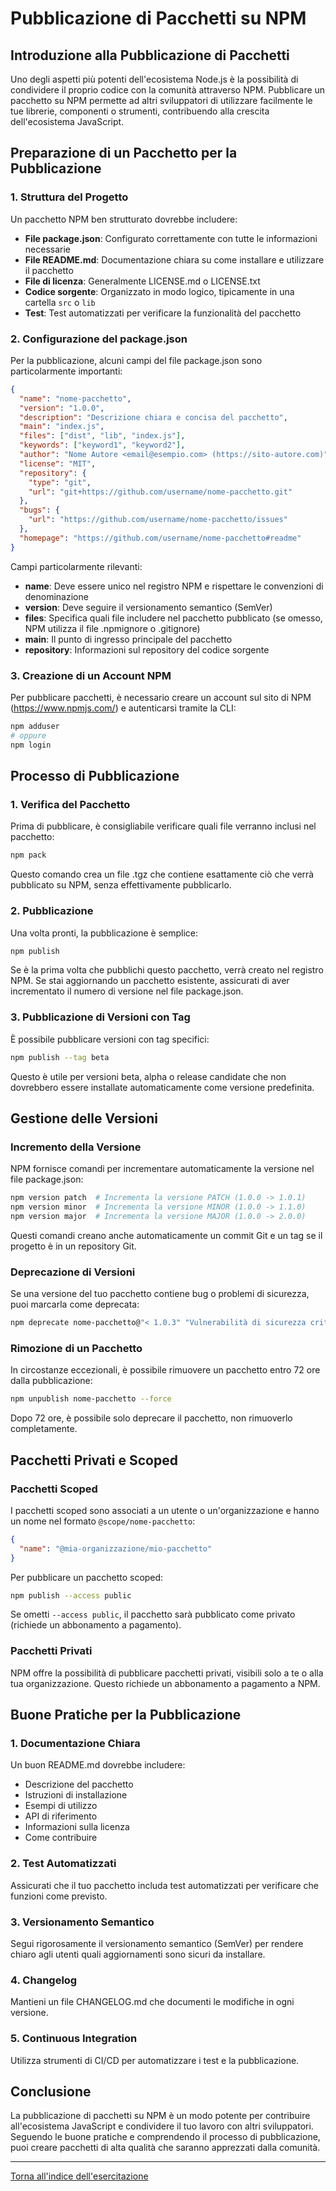 # Pubblicazione di Pacchetti su NPM

## Introduzione alla Pubblicazione di Pacchetti

Uno degli aspetti più potenti dell'ecosistema Node.js è la possibilità di condividere il proprio codice con la comunità attraverso NPM. Pubblicare un pacchetto su NPM permette ad altri sviluppatori di utilizzare facilmente le tue librerie, componenti o strumenti, contribuendo alla crescita dell'ecosistema JavaScript.

## Preparazione di un Pacchetto per la Pubblicazione

### 1. Struttura del Progetto

Un pacchetto NPM ben strutturato dovrebbe includere:

- **File package.json**: Configurato correttamente con tutte le informazioni necessarie
- **File README.md**: Documentazione chiara su come installare e utilizzare il pacchetto
- **File di licenza**: Generalmente LICENSE.md o LICENSE.txt
- **Codice sorgente**: Organizzato in modo logico, tipicamente in una cartella `src` o `lib`
- **Test**: Test automatizzati per verificare la funzionalità del pacchetto

### 2. Configurazione del package.json

Per la pubblicazione, alcuni campi del file package.json sono particolarmente importanti:

```json
{
  "name": "nome-pacchetto",
  "version": "1.0.0",
  "description": "Descrizione chiara e concisa del pacchetto",
  "main": "index.js",
  "files": ["dist", "lib", "index.js"],
  "keywords": ["keyword1", "keyword2"],
  "author": "Nome Autore <email@esempio.com> (https://sito-autore.com)",
  "license": "MIT",
  "repository": {
    "type": "git",
    "url": "git+https://github.com/username/nome-pacchetto.git"
  },
  "bugs": {
    "url": "https://github.com/username/nome-pacchetto/issues"
  },
  "homepage": "https://github.com/username/nome-pacchetto#readme"
}
```

Campi particolarmente rilevanti:

- **name**: Deve essere unico nel registro NPM e rispettare le convenzioni di denominazione
- **version**: Deve seguire il versionamento semantico (SemVer)
- **files**: Specifica quali file includere nel pacchetto pubblicato (se omesso, NPM utilizza il file .npmignore o .gitignore)
- **main**: Il punto di ingresso principale del pacchetto
- **repository**: Informazioni sul repository del codice sorgente

### 3. Creazione di un Account NPM

Per pubblicare pacchetti, è necessario creare un account sul sito di NPM (https://www.npmjs.com/) e autenticarsi tramite la CLI:

```bash
npm adduser
# oppure
npm login
```

## Processo di Pubblicazione

### 1. Verifica del Pacchetto

Prima di pubblicare, è consigliabile verificare quali file verranno inclusi nel pacchetto:

```bash
npm pack
```

Questo comando crea un file .tgz che contiene esattamente ciò che verrà pubblicato su NPM, senza effettivamente pubblicarlo.

### 2. Pubblicazione

Una volta pronti, la pubblicazione è semplice:

```bash
npm publish
```

Se è la prima volta che pubblichi questo pacchetto, verrà creato nel registro NPM. Se stai aggiornando un pacchetto esistente, assicurati di aver incrementato il numero di versione nel file package.json.

### 3. Pubblicazione di Versioni con Tag

È possibile pubblicare versioni con tag specifici:

```bash
npm publish --tag beta
```

Questo è utile per versioni beta, alpha o release candidate che non dovrebbero essere installate automaticamente come versione predefinita.

## Gestione delle Versioni

### Incremento della Versione

NPM fornisce comandi per incrementare automaticamente la versione nel file package.json:

```bash
npm version patch  # Incrementa la versione PATCH (1.0.0 -> 1.0.1)
npm version minor  # Incrementa la versione MINOR (1.0.0 -> 1.1.0)
npm version major  # Incrementa la versione MAJOR (1.0.0 -> 2.0.0)
```

Questi comandi creano anche automaticamente un commit Git e un tag se il progetto è in un repository Git.

### Deprecazione di Versioni

Se una versione del tuo pacchetto contiene bug o problemi di sicurezza, puoi marcarla come deprecata:

```bash
npm deprecate nome-pacchetto@"< 1.0.3" "Vulnerabilità di sicurezza critica, aggiornare alla versione 1.0.3 o successiva"
```

### Rimozione di un Pacchetto

In circostanze eccezionali, è possibile rimuovere un pacchetto entro 72 ore dalla pubblicazione:

```bash
npm unpublish nome-pacchetto --force
```

Dopo 72 ore, è possibile solo deprecare il pacchetto, non rimuoverlo completamente.

## Pacchetti Privati e Scoped

### Pacchetti Scoped

I pacchetti scoped sono associati a un utente o un'organizzazione e hanno un nome nel formato `@scope/nome-pacchetto`:

```json
{
  "name": "@mia-organizzazione/mio-pacchetto"
}
```

Per pubblicare un pacchetto scoped:

```bash
npm publish --access public
```

Se ometti `--access public`, il pacchetto sarà pubblicato come privato (richiede un abbonamento a pagamento).

### Pacchetti Privati

NPM offre la possibilità di pubblicare pacchetti privati, visibili solo a te o alla tua organizzazione. Questo richiede un abbonamento a pagamento a NPM.

## Buone Pratiche per la Pubblicazione

### 1. Documentazione Chiara

Un buon README.md dovrebbe includere:
- Descrizione del pacchetto
- Istruzioni di installazione
- Esempi di utilizzo
- API di riferimento
- Informazioni sulla licenza
- Come contribuire

### 2. Test Automatizzati

Assicurati che il tuo pacchetto includa test automatizzati per verificare che funzioni come previsto.

### 3. Versionamento Semantico

Segui rigorosamente il versionamento semantico (SemVer) per rendere chiaro agli utenti quali aggiornamenti sono sicuri da installare.

### 4. Changelog

Mantieni un file CHANGELOG.md che documenti le modifiche in ogni versione.

### 5. Continuous Integration

Utilizza strumenti di CI/CD per automatizzare i test e la pubblicazione.

## Conclusione

La pubblicazione di pacchetti su NPM è un modo potente per contribuire all'ecosistema JavaScript e condividere il tuo lavoro con altri sviluppatori. Seguendo le buone pratiche e comprendendo il processo di pubblicazione, puoi creare pacchetti di alta qualità che saranno apprezzati dalla comunità.

---

[Torna all'indice dell'esercitazione](../README.md)